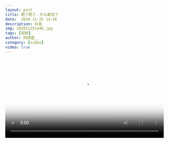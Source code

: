 ```yaml
---
layout: post
title: 肥了肥了，什么都没了
date:  2020-11-25 14:46
description: 抖音
img: 202011251446.jpg
tags: [视频]
author: 阿祺君__
category: [video]
video: true
---
```

<video controls loop preload="auto" poster="/assets/img/202011251446.jpg" width="100%" src="https://img.xnan.top/%E5%B8%85%E5%93%A5%E8%A7%86%E9%A2%91/%E9%98%BF%E7%A5%BA%E5%90%9B__/%E8%82%A5%E4%BA%86%E8%82%A5%E4%BA%86%EF%BC%8C%E4%BB%80%E4%B9%88%E9%83%BD%E6%B2%A1%E4%BA%86.mp4"></video>
